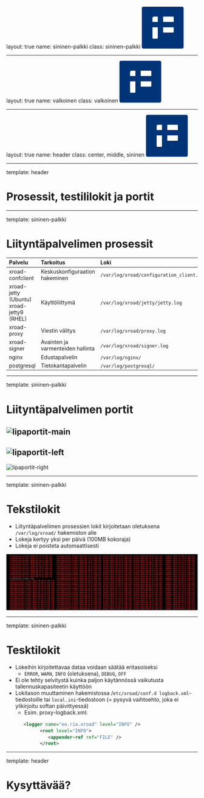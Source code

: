 layout: true
name: sininen-palkki
class: sininen-palkki
![logo](../suomifi_logo.svg)

---
layout: true
name: valkoinen
class: valkoinen
![logo](../suomifi_logo.svg)

---
layout: true
name: header
class: center, middle, sininen
![logo](../suomifi_logo.svg)

<!--DON'T TOUCH ABOVE THIS !!!!!! -->
---

template: header
# Prosessit, testililokit ja portit

---

template: sininen-palkki

# Liityntäpalvelimen prosessit
|Palvelu             |Tarkoitus                        |Loki                                       |
|:-------------------|:--------------------------------|:------------------------------------------|
|xroad-confclient    |Keskuskonfiguraation hakeminen   | `/var/log/xroad/configuration_client.log` |
|xroad-jetty (Ubuntu)<br>xroad-jetty9 (RHEL)|Käyttöliittymä |`/var/log/xroad/jetty/jetty.log`      |
|xroad-proxy         |Viestin välitys                  |`/var/log/xroad/proxy.log`                 |
|xroad-signer        |Avainten ja varmenteiden hallinta|`/var/log/xroad/signer.log`                |
|nginx               |Edustapalvelin                   |`/var/log/nginx/`                          |
|postgresql          |Tietokantapalvelin               |`/var/log/postgresql/`                     |

---

template: sininen-palkki

# Liityntäpalvelimen portit
![lipaportit-main](../images/liityntäpalvelimenportit.png)
--
![lipaportit-left](../images/liityntäpalvelimenportit-selite1.png)
--
![lipaportit-right](../images/liityntäpalvelimenportit-selite2.png)

---

template: sininen-palkki

# Tekstilokit
* Liityntäpalvelimen prosessien lokit kirjoitetaan oletuksena `/var/log/xroad/` hakemiston alle
* Lokeja kertyy yksi per päivä (100MB kokoraja)
* Lokeja ei poisteta automaattisesti

![prosessilogit](../images/prosessilogit.png)

---

template: sininen-palkki

# Tesktilokit

* Lokeihin kirjoitettavaa dataa voidaan säätää eritasoiseksi
   * `ERROR`, `WARN`, `INFO` (oletuksena), `DEBUG`, `OFF`
* Ei ole tehty selvitystä kuinka paljon käytännössä vaikutusta tallennuskapasiteetin käyttöön
* Lokitason muuttaminen hakemistossa /`etc/xroad/conf.d logback.xml`-tiedostoille tai `local.ini`-tiedostoon (= pysyvä vaihtoehto, joka ei ylikirjoitu softan päivittyessä)
   * Esim. proxy-logback.xml:
   ```xml
      <logger name="ee.ria.xroad" level="INFO" />
            <root level="INFO">
               <appender-ref ref="FILE" />
            </root>
   ```

---

template: header
# Kysyttävää?

